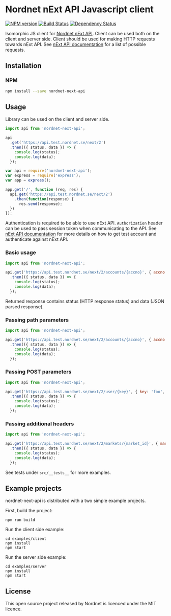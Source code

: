 # Nordnet nExt API Javascript client

[![NPM version][npm-image]][npm-url]
[![Build Status][travis-image]][travis-url]
[![Dependency Status][depstat-image]][depstat-url]

Isomorphic JS client for [Nordnet nExt API][api]. Client can be used both on the client and server side. Client should be used for making HTTP requests towards nExt API. See [nExt API documentation][api-docs] for a list of possible requests.


## Installation

### NPM

```sh
npm install --save nordnet-next-api
```

## Usage

Library can be used on the client and server side.

```js
import api from 'nordnet-next-api';

api
  .get('https://api.test.nordnet.se/next/2')
  .then(({ status, data }) => {
    console.log(status);
    console.log(data);
  });
```

```js
var api = require('nordnet-next-api');
var express = require('express');
var app = express();

app.get('/', function (req, res) {
  api.get('https://api.test.nordnet.se/next/2')
    .then(function(response) {
      res.send(response);
  })
});
```

Authentication is required to be able to use nExt API. `Authorization` header can be used to pass session token when communicating to the API.
See [nExt API documentation][api] for more details on how to get test account and authenticate against nExt API.

### Basic usage

```js
import api from 'nordnet-next-api';

api.get('https://api.test.nordnet.se/next/2/accounts/{accno}', { accno: 123456789 })
  .then(({ status, data }) => {
    console.log(status);
    console.log(data);
  });
```

Returned response contains status (HTTP response status) and data (JSON parsed response).

### Passing path parameters

```js
import api from 'nordnet-next-api';

api.get('https://api.test.nordnet.se/next/2/accounts/{accno}', { accno: 123456789 })
  .then(({ status, data }) => {
    console.log(status);
    console.log(data);
  });
```

### Passing POST parameters

```js
import api from 'nordnet-next-api';

api.get('https://api.test.nordnet.se/next/2/user/{key}', { key: 'foo', value: { bar: 'bar' }})
  .then(({ status, data }) => {
    console.log(status);
    console.log(data);
  });
```

### Passing additional headers

```js
import api from 'nordnet-next-api';

api.get('https://api.test.nordnet.se/next/2/markets/{market_id}', { market_id: 80 }, { 'Accept-Language': 'sv' })
  .then(({ status, data }) => {
    console.log(status);
    console.log(data);
  });
```

See tests under `src/__tests__` for more examples.


## Example projects

nordnet-next-api is distributed with a two simple example projects.

First, build the project:

```
npm run build
```

Run the client side example:

```
cd examples/client
npm install
npm start
```

Run the server side example:

```
cd examples/server
npm install
npm start
```

## License

This open source project released by Nordnet is licenced under the MIT licence.


[api]: https://api.test.nordnet.se/
[api-docs]: https://api.test.nordnet.se/api-docs/index.html

[npm-url]: https://npmjs.org/package/nordnet-next-api
[npm-image]: https://img.shields.io/npm/v/nordnet-next-api.svg

[travis-url]: https://travis-ci.org/nordnet/nordnet-next-api
[travis-image]: https://travis-ci.org/nordnet/nordnet-next-api.svg?branch=master

[depstat-url]: https://david-dm.org/nordnet/nordnet-next-api
[depstat-image]: https://david-dm.org/nordnet/nordnet-next-api.svg
